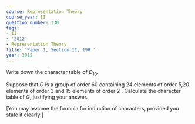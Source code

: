 ```yaml
---
course: Representation Theory
course_year: II
question_number: 130
tags:
- II
- '2012'
- Representation Theory
title: 'Paper 1, Section II, 19H '
year: 2012
---
```




Write down the character table of $D_{10}$.

Suppose that $G$ is a group of order 60 containing 24 elements of order 5,20 elements of order 3 and 15 elements of order 2 . Calculate the character table of $G$, justifying your answer.

[You may assume the formula for induction of characters, provided you state it clearly.]